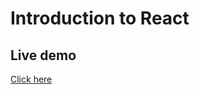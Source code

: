 # Introduction to React

## Live demo

[Click here](https://stefanoturcarelli.github.io/introduction-to-react/)
